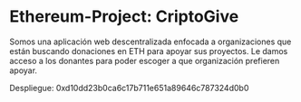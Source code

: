 # Ethereum-Project: CriptoGive

Somos una aplicación web descentralizada enfocada a organizaciones que están buscando donaciones en ETH para apoyar sus proyectos. Le damos acceso a los donantes para poder escoger a que organización prefieren apoyar.

Despliegue: 0xd10dd23b0ca6c17b711e651a89646c787324d0b0
